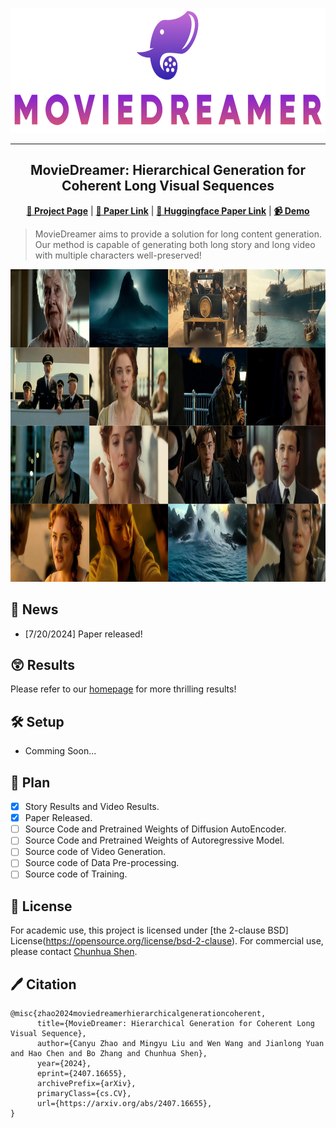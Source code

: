 <p align="center">
  <img src="assets/logo.png" height=200>
</p>
<hr>
<div align="center">
  
## MovieDreamer: Hierarchical Generation for Coherent Long Visual Sequences

<p align="center">
  <a href="https://aim-uofa.github.io/MovieDreamer/"><b>📖 Project Page</b></a> |
  <a href="https://arxiv.org/abs/2407.16655"><b>📄 Paper Link</b></a> |
  <a href="https://huggingface.co/papers/2407.16655"><b>🤗 Huggingface Paper Link</b></a> |
  <a href="https://www.youtube.com/watch?v=aubRVOGrKLU"><b>📹 Demo</b></a>
</p>

</div>

> MovieDreamer aims to provide a solution for long content generation. Our method is capable of generating both long story and long video with multiple characters well-preserved!

<div align="center">
    <img src="assets/demo.png" height=500>
</div>

## 📣 News
- [7/20/2024] Paper released!

## 😲 Results
Please refer to our [homepage](https://aim-uofa.github.io/MovieDreamer/) for more thrilling results!


## 🛠️ Setup
- Comming Soon...


## 🚩 Plan
- [x] Story Results and Video Results.
- [x] Paper Released.
- [ ] Source Code and Pretrained Weights of Diffusion AutoEncoder.
- [ ] Source Code and Pretrained Weights of Autoregressive Model.
- [ ] Source code of Video Generation.
- [ ] Source code of Data Pre-processing.
- [ ] Source code of Training.
<!-- --- -->


## 🎫 License

For academic use, this project is licensed under [the 2-clause BSD] License(https://opensource.org/license/bsd-2-clause). 
For commercial use, please contact [Chunhua Shen](chhshen@gmail.com).

## 🖊️ Citation
```
@misc{zhao2024moviedreamerhierarchicalgenerationcoherent,
      title={MovieDreamer: Hierarchical Generation for Coherent Long Visual Sequence}, 
      author={Canyu Zhao and Mingyu Liu and Wen Wang and Jianlong Yuan and Hao Chen and Bo Zhang and Chunhua Shen},
      year={2024},
      eprint={2407.16655},
      archivePrefix={arXiv},
      primaryClass={cs.CV},
      url={https://arxiv.org/abs/2407.16655}, 
}
```
